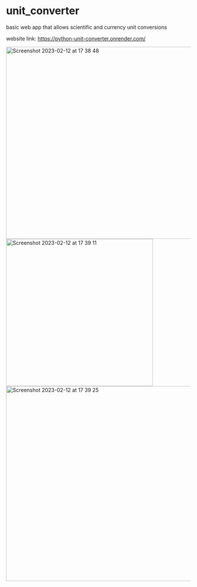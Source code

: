 # unit_converter
basic web app that allows scientific and currency unit conversions

website link:
https://python-unit-converter.onrender.com/


<img width="522" alt="Screenshot 2023-02-12 at 17 38 48" src="https://user-images.githubusercontent.com/76961031/218327319-512e2c1d-3452-4ca6-8441-f9b55ab0d7d6.png">

<img width="400" alt="Screenshot 2023-02-12 at 17 39 11" src="https://user-images.githubusercontent.com/76961031/218327337-d0cbe9dc-e162-4855-a9b2-0c4498a0b7c8.png">

<img width="530" alt="Screenshot 2023-02-12 at 17 39 25" src="https://user-images.githubusercontent.com/76961031/218327348-5807142c-0db9-43eb-a87c-b7bcc509b9cf.png">
